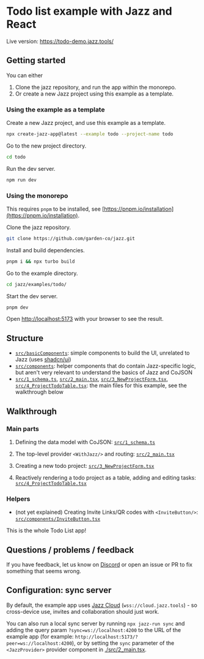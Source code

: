 # Todo list example with Jazz and React

Live version: https://todo-demo.jazz.tools/

## Getting started

You can either
1. Clone the jazz repository, and run the app within the monorepo.
2. Or create a new Jazz project using this example as a template.


### Using the example as a template

Create a new Jazz project, and use this example as a template.
```bash
npx create-jazz-app@latest --example todo --project-name todo
```

Go to the new project directory.
```bash
cd todo
```

Run the dev server.
```bash
npm run dev
```

### Using the monorepo

This requires `pnpm` to be installed, see [https://pnpm.io/installation](https://pnpm.io/installation).

Clone the jazz repository.
```bash
git clone https://github.com/garden-co/jazz.git
```

Install and build dependencies.
```bash
pnpm i && npx turbo build
```

Go to the example directory.
```bash
cd jazz/examples/todo/
```

Start the dev server.
```bash
pnpm dev
```

Open [http://localhost:5173](http://localhost:5173) with your browser to see the result.

## Structure

-   [`src/basicComponents`](./src/basicComponents): simple components to build the UI, unrelated to Jazz (uses [shadcn/ui](https://ui.shadcn.com))
-   [`src/components`](./src/components/): helper components that do contain Jazz-specific logic, but aren't very relevant to understand the basics of Jazz and CoJSON
-   [`src/1_schema.ts`](./src/1_schema.ts),
    [`src/2_main.tsx`](./src/2_main.tsx),
    [`src/3_NewProjectForm.tsx`](./src/3_NewProjectForm.tsx),
    [`src/4_ProjectTodoTable.tsx`](./src/4_ProjectTodoTable.tsx): the main files for this example, see the walkthrough below

## Walkthrough

### Main parts

1. Defining the data model with CoJSON: [`src/1_schema.ts`](./src/1_schema.ts)

2. The top-level provider `<WithJazz/>` and routing: [`src/2_main.tsx`](./src/2_main.tsx)

3. Creating a new todo project: [`src/3_NewProjectForm.tsx`](./src/3_NewProjectForm.tsx)

4. Reactively rendering a todo project as a table, adding and editing tasks: [`src/4_ProjectTodoTable.tsx`](./src/4_ProjectTodoTable.tsx)

### Helpers

-   (not yet explained) Creating Invite Links/QR codes with `<InviteButton/>`: [`src/components/InviteButton.tsx`](./src/components/InviteButton.tsx)

This is the whole Todo List app!

## Questions / problems / feedback

If you have feedback, let us know on [Discord](https://discord.gg/utDMjHYg42) or open an issue or PR to fix something that seems wrong.

## Configuration: sync server

By default, the example app uses [Jazz Cloud](https://jazz.tools/cloud) (`wss://cloud.jazz.tools`) - so cross-device use, invites and collaboration should just work.

You can also run a local sync server by running `npx jazz-run sync` and adding the query param `?sync=ws://localhost:4200` to the URL of the example app (for example: `http://localhost:5173/?peer=ws://localhost:4200`), or by setting the `sync` parameter of the `<JazzProvider>` provider component in [./src/2_main.tsx](./src/2_main.tsx).
